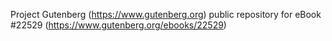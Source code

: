 Project Gutenberg (https://www.gutenberg.org) public repository for eBook #22529 (https://www.gutenberg.org/ebooks/22529)
